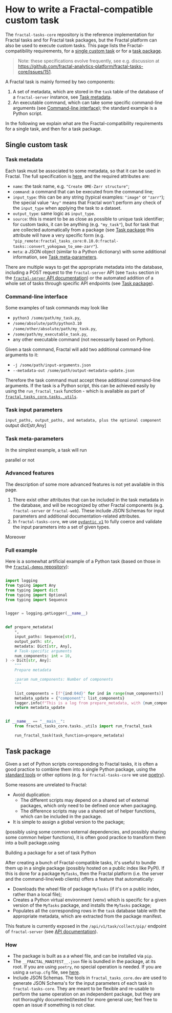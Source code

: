 # How to write a Fractal-compatible custom task

The `fractal-tasks-core` repository is the reference implementation for Fractal
tasks and for Fractal task packages, but the Fractal platform can also be
used to execute custom tasks. This page lists the Fractal-compatibility
requirements, for a [single custom task](#single-custom-task) or for a [task
package](#task-package).

> Note: these specifications evolve frequently, see e.g. discussion at
> https://github.com/fractal-analytics-platform/fractal-tasks-core/issues/151.

A Fractal task is mainly formed by two components:

1. A set of metadata, which are stored in the `task` table of the database of a
   `fractal-server` instance, see [Task metadata](#task-metadata).
2. An executable command, which can take some specific command-line arguments
   (see [Command-line interface](#command-line-interface)); the standard
   example is a Python script.


In the following we explain what are the Fractal-compatibility requirements for
a single task, and then for a task package.

## Single custom task

### Task metadata

Each task must be associated to some metadata, so that it can be used in
Fractal. The full specification is [here](https://fractal-analytics-platform.github.io/fractal-server/reference/fractal_server/app/models/task/#fractal_server.app.models.task.Task), and the required attributes are:

* `name`: the task name, e.g. `"Create OME-Zarr structure"`;
* `command`: a command that can be executed from the command line;
* `input_type`: this can be any string (typical examples: `"image"` or `"zarr"`);
  the special value `"Any"` means that Fractal won't perform any check of the
  `input_type` when applying the task to a dataset.
* `output_type`: same logic as `input_type`.
* `source`: this is meant to be as close as possible to unique task identifier;
  for custom tasks, it can be anything (e.g. `"my_task"`), but for task that
  are collected automatically from a package (see [Task package](#task-package) this
   attribute will have a very specific form (e.g.
   `"pip_remote:fractal_tasks_core:0.10.0:fractal-tasks::convert_yokogawa_to_ome-zarr"`).
* `meta`: a JSON object (similar to a Python dictionary) with some additional
  information, see [Task meta-parameters](#task-meta-parameters).

There are multiple ways to get the appropriate metadata into the database,
including a POST request to the `fractal-server` API (see `Tasks` section in
the [`fractal-server` API
documentation](https://fractal-analytics-platform.github.io/fractal-server/openapi))
or the automated addition of a whole set of tasks through specific API
endpoints (see [Task package](#task-package)).


### Command-line interface

Some examples of task commands may look like

* `python3 /some/path/my_task.py`,
* `/some/absolute/path/python3.10 /some/other/absolute/path/my_task.py`,
* `/some/path/my_executable_task.py`,
* any other executable command (not necessarily based on Python).

Given a task command, Fractal will add two additional command-line arguments to it:

* `-j /some/path/input-arguments.json`
* `--metadata-out /some/path/output-metadata-update.json`

Therefore the task command must accept these additional command-line arguments.
If the task is a Python script, this can be achieved easily by using the
`run_fractal_task` function - which is available as part of
[`fractal_tasks_core.tasks._utils`](https://github.com/fractal-analytics-platform/fractal-tasks-core/blob/main/fractal_tasks_core/tasks/_utils.py).


### Task input parameters

`input_paths, output_paths, and metadata, plus the optional component`
output dict[str,Any]

### Task meta-parameters

In the simplest example, a task will run

parallel or not


### Advanced features

The description of some more advanced features is not yet available in this
page.

1. There exist other attributes that can be included in the task metadata in
   the database, and will be recognized by other Fractal components (e.g.
   `fractal-server` or `fractal-web`). These include JSON Schemas for input
   parameters and additional documentation-related attributes.
2. In `fractal-tasks-core`, we use [`pydantic
   v1`](https://docs.pydantic.dev/1.10) to fully coerce and validate the input
   parameters into a set of given types.

Moreover


### Full example

Here is a somewhat artificial example of a Python task (based on those in the
[`fractal-demos`
repository](https://github.com/fractal-analytics-platform/fractal-demos/tree/main/examples/99_stress_test/fractal-tasks-stresstest/fractal_tasks_stresstest)):

```python

import logging
from typing import Any
from typing import dict
from typing import Optional
from typing import Sequence


logger = logging.getLogger(__name__)


def prepare_metadata(
    *,
    input_paths: Sequence[str],
    output_path: str,
    metadata: Dict[str, Any],
    # Task-specific arguments
    num_components: int = 10,
) -> Dict[str, Any]:
    """
    Prepare metadata

    :param num_components: Number of components
    """

    list_components = [f"{ind:04d}" for ind in range(num_components)]
    metadata_update = {"component": list_components}
    logger.info(f"This is a log from prepare_metadata, with {num_components=}")
    return metadata_update


if __name__ == "__main__":
    from fractal_tasks_core.tasks._utils import run_fractal_task

    run_fractal_task(task_function=prepare_metadata)
```


## Task package

Given a set of Python scripts corresponding to Fractal tasks, it is often a good practice to combine them into a single Python package, using the [standard tools](https://packaging.python.org/en/latest/tutorials/packaging-projects) or other options (e.g. for `fractal-tasks-core` we use [poetry](https://python-poetry.org/)).

Some reasons are unrelated to Fractal:
* Avoid duplication:
    * The different scripts may depend on a shared set of external packages, which only need to be defined once when packaging.
    * The difference scripts may use a shared set of helper functions, which can be included in the package.
* It is simple to assign a global version to the package;

(possibly using some common external dependencies, and possibly sharing some common helper functions), it is often good practice to transform them into a built package.using

Building a package for a set of task Python

After creating a bunch of Fractal-compatible tasks, it's useful to bundle them
up in a single package (possibly hosted on a public index like PyPI). If this is done for a package `MyTasks`, then the Fractal platform (i.e. the server and the command-line/web clients) offers a feature that automatically:
* Downloads the wheel file of package `MyTasks` (if it's on a public index, rather than a local file);
* Creates a Python virtual environment (venv) which is specific for a given version of the `MyTasks` package, and installs the `MyTasks` package;
* Populates all the corresponding rows in the `task` database table with the appropriate metadata, which are extracted from the package manifest.

This feature is currently exposed in the `/api/v1/task/collect/pip/` endpoint of `fractal-server` (see [API documentation](https://fractal-analytics-platform.github.io/fractal-server/openapi)).

### How

- The package is built as a a wheel file, and can be installed via `pip`.
- The `__FRACTAL_MANIFEST__.json` file is bundled in the package, at its root. If you are using `poetry`, no special operation is needed. If you are using a `setup.cfg` file, see [here](https://github.com/fractal-analytics-platform/fractal-tasks-core/issues/151#issuecomment-1524929477).
- Include JSON Schemas. The tools in `fractal_tasks_core.dev` are used to generate JSON Schema's for the input parameters of each task in `fractal-tasks-core`. They are meant to be flexible and re-usable to perform the same operation on an independent package, but they are not thoroughly documented/tested for more general use; feel free to open an issue if something is not clear.
